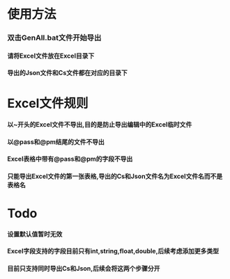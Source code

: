# 使用方法
### 双击GenAll.bat文件开始导出
#### 请将Excel文件放在Excel目录下
#### 导出的Json文件和Cs文件都在对应的目录下

# Excel文件规则
#### 以~开头的Excel文件不导出,目的是防止导出编辑中的Excel临时文件
#### 以@pass和@pm结尾的文件不导出
#### Excel表格中带有@pass和@pm的字段不导出
#### 只能导出Excel文件的第一张表格,导出的Cs和Json文件名为Excel文件名而不是表格名

# Todo
#### 设置默认值暂时无效
#### Excel字段支持的字段目前只有int,string,float,double,后续考虑添加更多类型 
#### 目前只支持同时导出Cs和Json,后续会将这两个步骤分开
